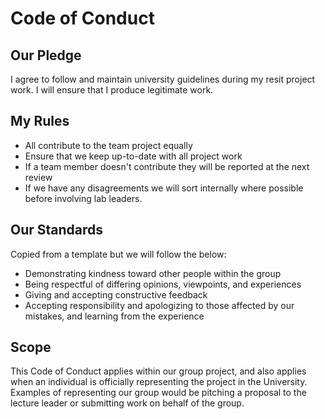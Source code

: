 #  Code of Conduct

## Our Pledge

I agree to follow and maintain university guidelines during my resit project work.
I will ensure that I produce legitimate work.


## My Rules

* All contribute to the team project equally
* Ensure that we keep up-to-date with all project work
* If a team member doesn't contribute they will be reported at the next review
* If we have any disagreements we will sort internally where possible before involving lab leaders.

## Our Standards

Copied from a template but we will follow the below:

* Demonstrating kindness toward other people within the group
* Being respectful of differing opinions, viewpoints, and experiences
* Giving and accepting constructive feedback
* Accepting responsibility and apologizing to those affected by our mistakes,
  and learning from the experience

## Scope

This Code of Conduct applies within our group project, and also applies when
an individual is officially representing the project in the University.
Examples of representing our group would be pitching a proposal to the lecture leader or submitting work on behalf of the group.
